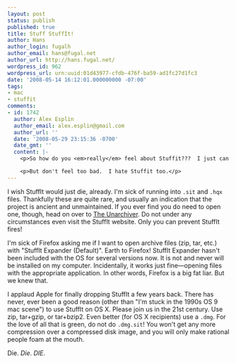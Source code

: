 ```yaml
---
layout: post
status: publish
published: true
title: Stuff StuffIt!
author: Hans
author_login: fugalh
author_email: hans@fugal.net
author_url: http://hans.fugal.net/
wordpress_id: 962
wordpress_url: urn:uuid:01d43977-cfdb-476f-ba59-ad1fc27d1fc3
date: '2008-05-14 16:12:01.000000000 -07:00'
tags:
- mac
- stuffit
comments:
- id: 1742
  author: Alex Esplin
  author_email: alex.esplin@gmail.com
  author_url: ''
  date: '2008-05-29 23:15:36 -0700'
  date_gmt: ''
  content: |-
    <p>So how do you <em>really</em> feel about Stuffit???  I just can't get through all the hints...</p>

    <p>But don't feel too bad.  I hate Stuffit too.</p>
---
```

<p>I wish StuffIt would just die, already. I'm sick of running into <code>.sit</code> and <code>.hqx</code> files. Thankfully these are quite rare, and usually an indication that the project is ancient and unmaintained. If you ever find you do need to open one, though, head on over to <a href="http://wakaba.c3.cx/s/apps/unarchiver.html">The Unarchiver</a>. Do not under any circumstances even visit the StuffIt website. Only you can prevent StuffIt fires!</p>

<p>I'm sick of Firefox asking me if I want to open archive files (zip, tar, etc.) with "StuffIt Expander (Default)". Earth to Firefox! StuffIt Expander hasn't been included with the OS for several versions now. It is not and never will be installed on my computer. Incidentally, it works just fine—opening files with the appropriate application. In other words, Firefox is a big fat liar. But we knew that.</p>

<p>I applaud Apple for finally dropping StuffIt a few years back. There has never, ever been a good reason (other than "I'm stuck in the 1990s OS 9 mac scene") to use StuffIt on OS X. Please join us in the 21st century. Use zip, tar+gzip, or tar+bzip2. Even better (for OS X recipients) use a <code>.dmg</code>. For the love of all that is green, do not do <code>.dmg.sit</code>! You won't get any more compression over a compressed disk image, and you will only make rational people foam at the mouth.</p>

<p>Die. <em>Die</em>. <em>DIE</em>.</p>
